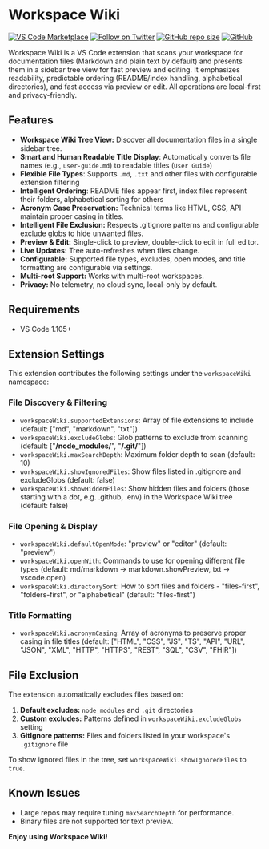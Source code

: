 # Workspace Wiki

[![VS Code Marketplace](https://img.shields.io/visual-studio-marketplace/v/alexjsully.workspace-wiki?label=VS%20Code%20Marketplace&logo=visual-studio-code)](https://marketplace.visualstudio.com/items?itemName=alexjsully.workspace-wiki)
[![Follow on Twitter](https://img.shields.io/twitter/follow/alexjsully?style=social)](https://twitter.com/alexjsully)
[![GitHub repo size](https://img.shields.io/github/repo-size/AlexJSully/alexjsully-portfolio)](https://github.com/AlexJSully/alexjsully-portfolio)
[![GitHub](https://img.shields.io/github/license/AlexJSully/alexjsully-portfolio)](https://github.com/AlexJSully/alexjsully-portfolio)

Workspace Wiki is a VS Code extension that scans your workspace for documentation files (Markdown and plain text by default) and presents them in a sidebar tree view for fast preview and editing. It emphasizes readability, predictable ordering (README/index handling, alphabetical directories), and fast access via preview or edit. All operations are local-first and privacy-friendly.

## Features

- **Workspace Wiki Tree View:** Discover all documentation files in a single sidebar tree.
- **Smart and Human Readable Title Display**: Automatically converts file names (e.g., `user-guide.md`) to readable titles (`User Guide`)
- **Flexible File Types**: Supports `.md`, `.txt` and other files with configurable extension filtering
- **Intelligent Ordering**: README files appear first, index files represent their folders, alphabetical sorting for others
- **Acronym Case Preservation:** Technical terms like HTML, CSS, API maintain proper casing in titles.
- **Intelligent File Exclusion:** Respects .gitignore patterns and configurable exclude globs to hide unwanted files.
- **Preview & Edit:** Single-click to preview, double-click to edit in full editor.
- **Live Updates:** Tree auto-refreshes when files change.
- **Configurable:** Supported file types, excludes, open modes, and title formatting are configurable via settings.
- **Multi-root Support:** Works with multi-root workspaces.
- **Privacy:** No telemetry, no cloud sync, local-only by default.

## Requirements

- VS Code 1.105+

## Extension Settings

This extension contributes the following settings under the `workspaceWiki` namespace:

### File Discovery & Filtering

- `workspaceWiki.supportedExtensions`: Array of file extensions to include (default: ["md", "markdown", "txt"])
- `workspaceWiki.excludeGlobs`: Glob patterns to exclude from scanning (default: ["**/node_modules/**", "**/.git/**"])
- `workspaceWiki.maxSearchDepth`: Maximum folder depth to scan (default: 10)
- `workspaceWiki.showIgnoredFiles`: Show files listed in .gitignore and excludeGlobs (default: false)
- `workspaceWiki.showHiddenFiles`: Show hidden files and folders (those starting with a dot, e.g. .github, .env) in the Workspace Wiki tree (default: false)

### File Opening & Display

- `workspaceWiki.defaultOpenMode`: "preview" or "editor" (default: "preview")
- `workspaceWiki.openWith`: Commands to use for opening different file types (default: md/markdown → markdown.showPreview, txt → vscode.open)
- `workspaceWiki.directorySort`: How to sort files and folders - "files-first", "folders-first", or "alphabetical" (default: "files-first")

### Title Formatting

- `workspaceWiki.acronymCasing`: Array of acronyms to preserve proper casing in file titles (default: ["HTML", "CSS", "JS", "TS", "API", "URL", "JSON", "XML", "HTTP", "HTTPS", "REST", "SQL", "CSV", "FHIR"])

## File Exclusion

The extension automatically excludes files based on:

1. **Default excludes:** `node_modules` and `.git` directories
2. **Custom excludes:** Patterns defined in `workspaceWiki.excludeGlobs` setting
3. **GitIgnore patterns:** Files and folders listed in your workspace's `.gitignore` file

To show ignored files in the tree, set `workspaceWiki.showIgnoredFiles` to `true`.

## Known Issues

- Large repos may require tuning `maxSearchDepth` for performance.
- Binary files are not supported for text preview.

**Enjoy using Workspace Wiki!**
